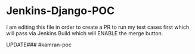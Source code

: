 # Jenkins-Django-POC
I am editing this file in order to create a PR to run my test cases first which will pass via Jenkins Build which will ENABLE the merge button.

UPDATE###
#kamran-poc
